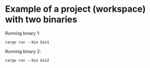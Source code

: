# Example of a project (workspace) with two binaries

Running binary 1:

```console
cargo run --bin bin1
```

Running binary 2:

```console
cargo run --bin bin2
```
